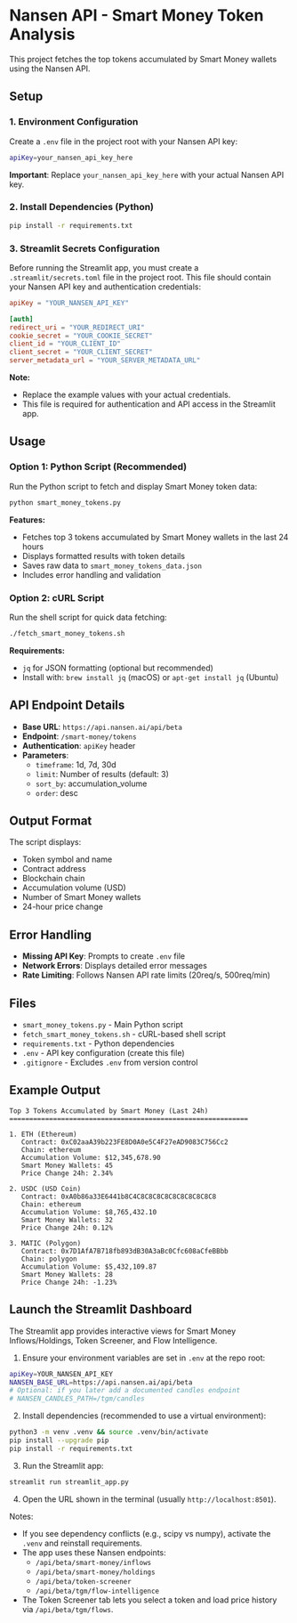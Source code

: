 # Nansen API - Smart Money Token Analysis

This project fetches the top tokens accumulated by Smart Money wallets using the Nansen API.

## Setup

### 1. Environment Configuration

Create a `.env` file in the project root with your Nansen API key:

```bash
apiKey=your_nansen_api_key_here
```

**Important**: Replace `your_nansen_api_key_here` with your actual Nansen API key.

### 2. Install Dependencies (Python)

```bash
pip install -r requirements.txt
```

### 3. Streamlit Secrets Configuration

Before running the Streamlit app, you must create a `.streamlit/secrets.toml` file in the project root. This file should contain your Nansen API key and authentication credentials:

```toml
apiKey = "YOUR_NANSEN_API_KEY"

[auth]
redirect_uri = "YOUR_REDIRECT_URI"
cookie_secret = "YOUR_COOKIE_SECRET"
client_id = "YOUR_CLIENT_ID"
client_secret = "YOUR_CLIENT_SECRET"
server_metadata_url = "YOUR_SERVER_METADATA_URL"
```

**Note:**

- Replace the example values with your actual credentials.
- This file is required for authentication and API access in the Streamlit app.

## Usage

### Option 1: Python Script (Recommended)

Run the Python script to fetch and display Smart Money token data:

```bash
python smart_money_tokens.py
```

**Features:**

- Fetches top 3 tokens accumulated by Smart Money wallets in the last 24 hours
- Displays formatted results with token details
- Saves raw data to `smart_money_tokens_data.json`
- Includes error handling and validation

### Option 2: cURL Script

Run the shell script for quick data fetching:

```bash
./fetch_smart_money_tokens.sh
```

**Requirements:**

- `jq` for JSON formatting (optional but recommended)
- Install with: `brew install jq` (macOS) or `apt-get install jq` (Ubuntu)

## API Endpoint Details

- **Base URL**: `https://api.nansen.ai/api/beta`
- **Endpoint**: `/smart-money/tokens`
- **Authentication**: `apiKey` header
- **Parameters**:
  - `timeframe`: 1d, 7d, 30d
  - `limit`: Number of results (default: 3)
  - `sort_by`: accumulation_volume
  - `order`: desc

## Output Format

The script displays:

- Token symbol and name
- Contract address
- Blockchain chain
- Accumulation volume (USD)
- Number of Smart Money wallets
- 24-hour price change

## Error Handling

- **Missing API Key**: Prompts to create `.env` file
- **Network Errors**: Displays detailed error messages
- **Rate Limiting**: Follows Nansen API rate limits (20req/s, 500req/min)

## Files

- `smart_money_tokens.py` - Main Python script
- `fetch_smart_money_tokens.sh` - cURL-based shell script
- `requirements.txt` - Python dependencies
- `.env` - API key configuration (create this file)
- `.gitignore` - Excludes `.env` from version control

## Example Output

```
Top 3 Tokens Accumulated by Smart Money (Last 24h)
============================================================

1. ETH (Ethereum)
   Contract: 0xC02aaA39b223FE8D0A0e5C4F27eAD9083C756Cc2
   Chain: ethereum
   Accumulation Volume: $12,345,678.90
   Smart Money Wallets: 45
   Price Change 24h: 2.34%

2. USDC (USD Coin)
   Contract: 0xA0b86a33E6441b8C4C8C8C8C8C8C8C8C8C8C8
   Chain: ethereum
   Accumulation Volume: $8,765,432.10
   Smart Money Wallets: 32
   Price Change 24h: 0.12%

3. MATIC (Polygon)
   Contract: 0x7D1AfA7B718fb893dB30A3aBc0Cfc608aCfeBBbb
   Chain: polygon
   Accumulation Volume: $5,432,109.87
   Smart Money Wallets: 28
   Price Change 24h: -1.23%
```

## Launch the Streamlit Dashboard

The Streamlit app provides interactive views for Smart Money Inflows/Holdings, Token Screener, and Flow Intelligence.

1. Ensure your environment variables are set in `.env` at the repo root:

```bash
apiKey=YOUR_NANSEN_API_KEY
NANSEN_BASE_URL=https://api.nansen.ai/api/beta
# Optional: if you later add a documented candles endpoint
# NANSEN_CANDLES_PATH=/tgm/candles
```

2. Install dependencies (recommended to use a virtual environment):

```bash
python3 -m venv .venv && source .venv/bin/activate
pip install --upgrade pip
pip install -r requirements.txt
```

3. Run the Streamlit app:

```bash
streamlit run streamlit_app.py
```

4. Open the URL shown in the terminal (usually `http://localhost:8501`).

Notes:

- If you see dependency conflicts (e.g., scipy vs numpy), activate the `.venv` and reinstall requirements.
- The app uses these Nansen endpoints:
  - `/api/beta/smart-money/inflows`
  - `/api/beta/smart-money/holdings`
  - `/api/beta/token-screener`
  - `/api/beta/tgm/flow-intelligence`
- The Token Screener tab lets you select a token and load price history via `/api/beta/tgm/flows`.
